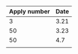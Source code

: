 | Apply number | Date |
| ------------ | ---- |
| 3            | 3.21 |
| 50           | 3.23 |
| 50           | 4.7  |
|              |      |



